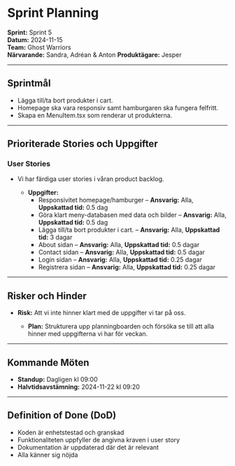 # Sprint Planning

**Sprint:** Sprint 5  
**Datum:** 2024-11-15  
**Team:** Ghost Warriors  
**Närvarande:** Sandra, Adréan & Anton
**Produktägare:** Jesper

---

## Sprintmål

- Lägga till/ta bort produkter i cart.
- Homepage ska vara responsiv samt hamburgaren ska fungera felfritt.
- Skapa en MenuItem.tsx som renderar ut produkterna.

---

## Prioriterade Stories och Uppgifter

### User Stories

- Vi har färdiga user stories i våran product backlog.

  - **Uppgifter:**
    - Responsivitet homepage/hamburger – **Ansvarig:** Alla, **Uppskattad tid:** 0.5 dag
    - Göra klart meny-databasen med data och bilder – **Ansvarig:** Alla, **Uppskattad tid:** 0.5 dag
    - Lägga till/ta bort produkter i cart. – **Ansvarig:** Alla, **Uppskattad tid:** 3 dagar
    - About sidan – **Ansvarig:** Alla, **Uppskattad tid:** 0.5 dagar
    - Contact sidan – **Ansvarig:** Alla, **Uppskattad tid:** 0.5 dagar
    - Login sidan – **Ansvarig:** Alla, **Uppskattad tid:** 0.25 dagar
    - Registrera sidan – **Ansvarig:** Alla, **Uppskattad tid:** 0.25 dagar

---

## Risker och Hinder

- **Risk:** Att vi inte hinner klart med de uppgifter vi tar på oss.

  - **Plan:** Strukturera upp planningboarden och försöka se till att alla hinner med uppgifterna vi har för veckan.

---

## Kommande Möten

- **Standup:** Dagligen kl 09:00
- **Halvtidsavstämning:** 2024-11-22 kl 09:20

---

## Definition of Done (DoD)

- Koden är enhetstestad och granskad
- Funktionaliteten uppfyller de angivna kraven i user story
- Dokumentation är uppdaterad där det är relevant
- Alla känner sig nöjda
